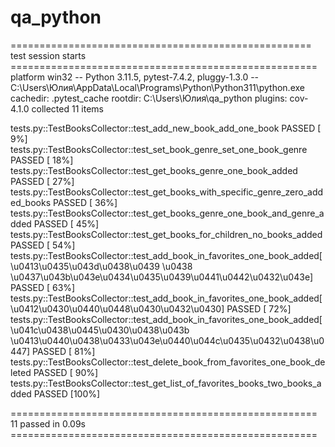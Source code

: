 # qa_python
==================================================== test session starts =====================================================
platform win32 -- Python 3.11.5, pytest-7.4.2, pluggy-1.3.0 -- C:\Users\Юлия\AppData\Local\Programs\Python\Python311\python.exe
cachedir: .pytest_cache
rootdir: C:\Users\Юлия\qa_python
plugins: cov-4.1.0
collected 11 items                                                                                                            

tests.py::TestBooksCollector::test_add_new_book_add_one_book PASSED                                                     [  9%]
tests.py::TestBooksCollector::test_set_book_genre_set_one_book_genre PASSED                                             [ 18%] 
tests.py::TestBooksCollector::test_get_books_genre_one_book_added PASSED                                                [ 27%] 
tests.py::TestBooksCollector::test_get_books_with_specific_genre_zero_added_books PASSED                                [ 36%]
tests.py::TestBooksCollector::test_get_books_genre_one_book_and_genre_added PASSED                                      [ 45%] 
tests.py::TestBooksCollector::test_get_books_for_children_no_books_added PASSED                                         [ 54%] 
tests.py::TestBooksCollector::test_add_book_in_favorites_one_book_added[\u0413\u0435\u043d\u0438\u0439 \u0438 \u0437\u043b\u043e\u0434\u0435\u0439\u0441\u0442\u0432\u043e] PASSED [ 63%]
tests.py::TestBooksCollector::test_add_book_in_favorites_one_book_added[\u0412\u0430\u0440\u0448\u0430\u0432\u0430] PASSED [ 72%]
tests.py::TestBooksCollector::test_add_book_in_favorites_one_book_added[\u041c\u0438\u0445\u0430\u0438\u043b \u0413\u0440\u0438\u0433\u043e\u0440\u044c\u0435\u0432\u0438\u0447] PASSED [ 81%]
tests.py::TestBooksCollector::test_delete_book_from_favorites_one_book_deleted PASSED                                   [ 90%] 
tests.py::TestBooksCollector::test_get_list_of_favorites_books_two_books_added PASSED                                   [100%] 

===================================================== 11 passed in 0.09s ===================================================== 